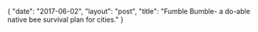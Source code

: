{
   "date": "2017-06-02",
   "layout": "post",
   "title": "Fumble Bumble- a do-able native bee survival plan for cities."
}

